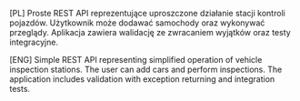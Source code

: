 [PL]
Proste REST API reprezentujące uproszczone działanie stacji kontroli pojazdów.
Użytkownik może dodawać samochody oraz wykonywać przeglądy.
Aplikacja zawiera walidację ze zwracaniem wyjątków oraz testy integracyjne.

[ENG]
Simple REST API representing simplified operation of vehicle inspection stations.
The user can add cars and perform inspections.
The application includes validation with exception returning and integration tests.
